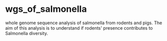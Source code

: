 # wgs_of_salmonella
whole genome sequence analysis of salmonella from rodents and pigs.
The aim of this analysis is to understand if rodents' presence contributes to Salmonella diversity.
